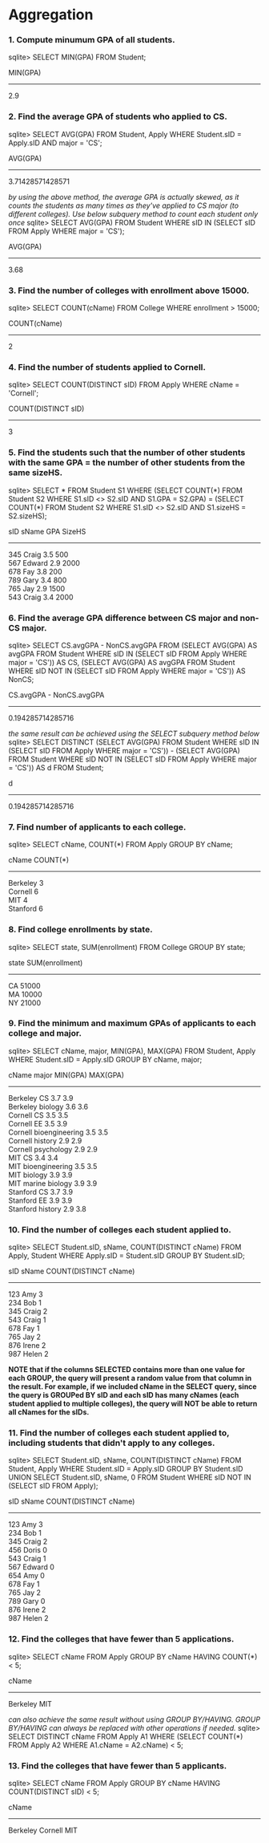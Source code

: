 # Aggregation


### 1. Compute minumum GPA of all students.
sqlite> SELECT MIN(GPA) FROM Student;

MIN(GPA)
-------- -
2.9  


### 2. Find the average GPA of students who applied to CS.
sqlite> SELECT AVG(GPA) FROM Student, Apply WHERE Student.sID = Apply.sID AND major = 'CS';

AVG(GPA)        
---------------- -
3.71428571428571

*by using the above method, the average GPA is actually skewed, as it counts the students as many times as they've applied to CS major (to different colleges). Use below subquery method to count each student only once*
sqlite> SELECT AVG(GPA) FROM Student WHERE sID IN (SELECT sID FROM Apply WHERE major = 'CS');

AVG(GPA)
-------- -
3.68    


### 3. Find the number of colleges with enrollment above 15000.
sqlite> SELECT COUNT(cName) FROM College WHERE enrollment > 15000;

COUNT(cName)
------------ -
2    


### 4. Find the number of students applied to Cornell.
sqlite> SELECT COUNT(DISTINCT sID) FROM Apply WHERE cName = 'Cornell';

COUNT(DISTINCT sID)
------------------- -
3   


### 5. Find the students such that the number of other students with the same GPA = the number of other students from the same sizeHS.
sqlite> SELECT \* FROM Student S1 WHERE (SELECT COUNT(\*) FROM Student S2 WHERE S1.sID <> S2.sID AND S1.GPA = S2.GPA) = (SELECT COUNT(\*) FROM Student S2 WHERE S1.sID <> S2.sID AND S1.sizeHS = S2.sizeHS);

sID  sName   GPA  SizeHS
---  ------  ---  ------
345  Craig   3.5  500   
567  Edward  2.9  2000  
678  Fay     3.8  200   
789  Gary    3.4  800   
765  Jay     2.9  1500  
543  Craig   3.4  2000  


### 6. Find the average GPA difference between CS major and non-CS major.
sqlite> SELECT CS.avgGPA - NonCS.avgGPA FROM (SELECT AVG(GPA) AS avgGPA FROM Student WHERE sID IN (SELECT sID FROM Apply WHERE major = 'CS')) AS CS, (SELECT AVG(GPA) AS avgGPA FROM Student WHERE sID NOT IN (SELECT sID FROM Apply WHERE major = 'CS')) AS NonCS;

CS.avgGPA - NonCS.avgGPA
------------------------ -
0.194285714285716    

*the same result can be achieved using the SELECT subquery method below*
sqlite> SELECT DISTINCT (SELECT AVG(GPA) FROM Student WHERE sID IN (SELECT sID FROM Apply WHERE major = 'CS')) - (SELECT AVG(GPA) FROM Student WHERE sID NOT IN (SELECT sID FROM Apply WHERE major = 'CS')) AS d FROM Student;

d                
----------------- -
0.194285714285716


### 7. Find number of applicants to each college.
sqlite> SELECT cName, COUNT(*) FROM Apply GROUP BY cName;

cName     COUNT(*)
--------  --------
Berkeley  3       
Cornell   6       
MIT       4       
Stanford  6   


### 8. Find college enrollments by state.
sqlite> SELECT state, SUM(enrollment) FROM College GROUP BY state;

state  SUM(enrollment)
-----  ---------------
CA     51000          
MA     10000          
NY     21000   


### 9. Find the minimum and maximum GPAs of applicants to each college and major.
sqlite> SELECT cName, major, MIN(GPA), MAX(GPA) FROM Student, Apply WHERE Student.sID = Apply.sID GROUP BY cName, major;

cName     major           MIN(GPA)  MAX(GPA)
--------  --------------  --------  --------
Berkeley  CS              3.7       3.9     
Berkeley  biology         3.6       3.6     
Cornell   CS              3.5       3.5     
Cornell   EE              3.5       3.9     
Cornell   bioengineering  3.5       3.5     
Cornell   history         2.9       2.9     
Cornell   psychology      2.9       2.9     
MIT       CS              3.4       3.4     
MIT       bioengineering  3.5       3.5     
MIT       biology         3.9       3.9     
MIT       marine biology  3.9       3.9     
Stanford  CS              3.7       3.9     
Stanford  EE              3.9       3.9     
Stanford  history         2.9       3.8    


### 10. Find the number of colleges each student applied to.
sqlite> SELECT Student.sID, sName, COUNT(DISTINCT cName) FROM Apply, Student WHERE Apply.sID = Student.sID GROUP BY Student.sID;

sID  sName  COUNT(DISTINCT cName)
---  -----  ---------------------
123  Amy    3                    
234  Bob    1                    
345  Craig  2                    
543  Craig  1                    
678  Fay    1                    
765  Jay    2                    
876  Irene  2                    
987  Helen  2  

**NOTE that if the columns SELECTED contains more than one value for each GROUP, the query will present a random value from that column in the result. For example, if we included cName in the SELECT query, since the query is GROUPed BY sID and each sID has many cNames (each student applied to multiple colleges), the query will NOT be able to return all cNames for the sIDs.**


### 11. Find the number of colleges each student applied to, including students that didn't apply to any colleges.
sqlite> SELECT Student.sID, sName, COUNT(DISTINCT cName) FROM Student, Apply WHERE Student.sID = Apply.sID GROUP BY Student.sID UNION SELECT Student.sID, sName, 0 FROM Student WHERE sID NOT IN (SELECT sID FROM Apply);

sID  sName   COUNT(DISTINCT cName)
---  ------  ---------------------
123  Amy     3                    
234  Bob     1                    
345  Craig   2                    
456  Doris   0                    
543  Craig   1                    
567  Edward  0                    
654  Amy     0                    
678  Fay     1                    
765  Jay     2                    
789  Gary    0                    
876  Irene   2                    
987  Helen   2     


### 12. Find the colleges that have fewer than 5 applications.
sqlite> SELECT cName FROM Apply GROUP BY cName HAVING COUNT(*) < 5;

cName   
-------- -
Berkeley
MIT 

*can also achieve the same result without using GROUP BY/HAVING. GROUP BY/HAVING can always be replaced with other operations if needed.*
sqlite> SELECT DISTINCT cName FROM Apply A1 WHERE (SELECT COUNT(*) FROM Apply A2 WHERE A1.cName = A2.cName) < 5;


### 13. Find the colleges that have fewer than 5 applicants.
sqlite> SELECT cName FROM Apply GROUP BY cName HAVING COUNT(DISTINCT sID) < 5;

cName   
-------- -
Berkeley
Cornell 
MIT 

